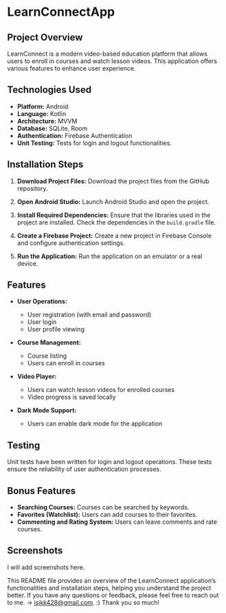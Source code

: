 # LearnConnectApp

## Project Overview
LearnConnect is a modern video-based education platform that allows users to enroll in courses and watch lesson videos. This application offers various features to enhance user experience.

## Technologies Used
- **Platform:** Android
- **Language:** Kotlin
- **Architecture:** MVVM
- **Database:** SQLite, Room
- **Authentication:** Firebase Authentication
- **Unit Testing:** Tests for login and logout functionalities.

## Installation Steps
1. **Download Project Files:**
   Download the project files from the GitHub repository.
   
2. **Open Android Studio:**
   Launch Android Studio and open the project.

3. **Install Required Dependencies:**
   Ensure that the libraries used in the project are installed. Check the dependencies in the `build.gradle` file.

4. **Create a Firebase Project:**
   Create a new project in Firebase Console and configure authentication settings.

5. **Run the Application:**
   Run the application on an emulator or a real device.

## Features
- **User Operations:**
  - User registration (with email and password)
  - User login
  - User profile viewing

- **Course Management:**
  - Course listing
  - Users can enroll in courses

- **Video Player:**
  - Users can watch lesson videos for enrolled courses
  - Video progress is saved locally

- **Dark Mode Support:**
  - Users can enable dark mode for the application

## Testing
Unit tests have been written for login and logout operations. These tests ensure the reliability of user authentication processes.

## Bonus Features
- **Searching Courses:** Courses can be searched by keywords.
- **Favorites (Watchlist):** Users can add courses to their favorites.
- **Commenting and Rating System:** Users can leave comments and rate courses.

## Screenshots
I will add screenshots here.


This README file provides an overview of the LearnConnect application’s functionalities and installation steps, helping you understand the project better. If you have any questions or feedback, please feel free to reach out to me. -> isikk428@gmail.com. :)
Thank you so much!
